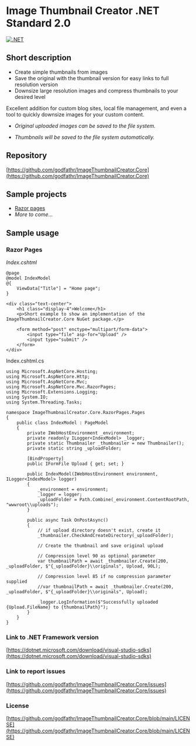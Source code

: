 # Image Thumbnail Creator .NET Standard 2.0

[![.NET](https://github.com/godfathr/ImageThumbnailCreator.Core/actions/workflows/dotnet.yml/badge.svg)](https://github.com/godfathr/ImageThumbnailCreator.Core/actions/workflows/dotnet.yml)

## Short description
- Create simple thumbnails from images
- Save the original with the thumbnail version for easy links to full resolution version
- Downsize large resolution images and compress thumbnails to your desired level

Excellent addition for custom blog sites, local file management, and even a tool to quickly downsize images for your custom content.

- *Original uploaded images can be saved to the file system.* 

- *Thumbnails will be saved to the file system automatically.*

## Repository 
[https://github.com/godfathr/ImageThumbnailCreator.Core](https://github.com/godfathr/ImageThumbnailCreator.Core)


## Sample projects
- [Razor pages](https://github.com/godfathr/ImageThumbnailCreator.Core/tree/main/ImageThumbnailCreator.Core.RazorPages)
- *More to come...*

## Sample usage
### Razor Pages
*Index.cshtml*
```
@page
@model IndexModel
@{
    ViewData["Title"] = "Home page";
}

<div class="text-center">
    <h1 class="display-4">Welcome</h1>
    <p>Short example to show an implementation of the ImageThumbnailCreator.Core NuGet package.</p>

    <form method="post" enctype="multipart/form-data">
        <input type="file" asp-for="Upload" />
        <input type="submit" />
    </form>
</div>

```
Index.cshtml.cs
```
using Microsoft.AspNetCore.Hosting;
using Microsoft.AspNetCore.Http;
using Microsoft.AspNetCore.Mvc;
using Microsoft.AspNetCore.Mvc.RazorPages;
using Microsoft.Extensions.Logging;
using System.IO;
using System.Threading.Tasks;

namespace ImageThumbnailCreator.Core.RazorPages.Pages
{
    public class IndexModel : PageModel
    {
        private IWebHostEnvironment _environment;
        private readonly ILogger<IndexModel> _logger;
        private static Thumbnailer _thumbnailer = new Thumbnailer();
        private static string _uploadFolder;

        [BindProperty]
        public IFormFile Upload { get; set; }

        public IndexModel(IWebHostEnvironment environment, ILogger<IndexModel> logger)
        {
            _environment = environment;
            _logger = logger;
            _uploadFolder = Path.Combine(_environment.ContentRootPath, "wwwroot\\uploads");
        }

        public async Task OnPostAsync()
        {
            // if upload directory doesn't exist, create it
            _thumbnailer.CheckAndCreateDirectory(_uploadFolder);

            // Create the thumbnail and save original upload

            // Compression level 90 as optional parameter
            var thumbnailPath = await _thumbnailer.Create(200, _uploadFolder, $"{_uploadFolder}\\originals", Upload, 90L);

            // Compression level 85 if no compression parameter supplied
            //var thumbnailPath = await _thumbnailer.Create(200, _uploadFolder, $"{_uploadFolder}\\originals", Upload);

            _logger.LogInformation($"Successfully uploaded {Upload.FileName} to {thumbnailPath}");
        }
    }
}
```

### Link to .NET Framework version
[https://dotnet.microsoft.com/download/visual-studio-sdks](https://dotnet.microsoft.com/download/visual-studio-sdks)

### Link to report issues
[https://github.com/godfathr/ImageThumbnailCreator.Core/issues](https://github.com/godfathr/ImageThumbnailCreator.Core/issues)

### License
[https://github.com/godfathr/ImageThumbnailCreator.Core/blob/main/LICENSE](https://github.com/godfathr/ImageThumbnailCreator.Core/blob/main/LICENSE)
